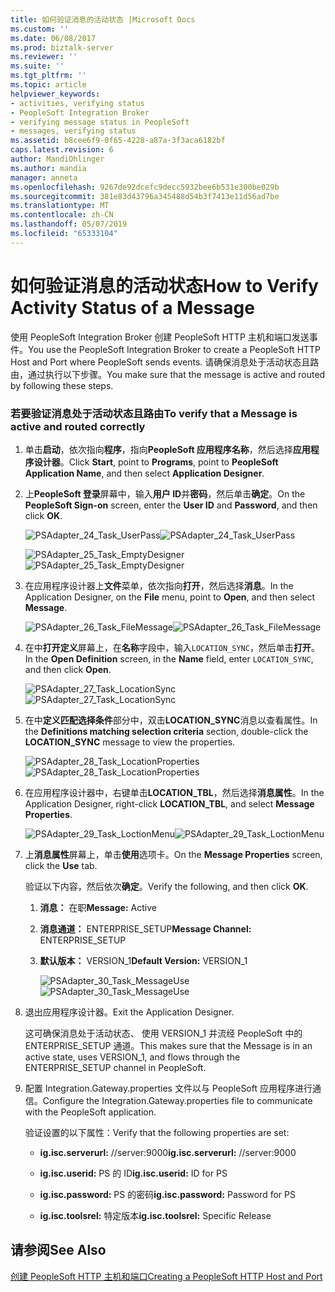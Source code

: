 ```yaml
---
title: 如何验证消息的活动状态 |Microsoft Docs
ms.custom: ''
ms.date: 06/08/2017
ms.prod: biztalk-server
ms.reviewer: ''
ms.suite: ''
ms.tgt_pltfrm: ''
ms.topic: article
helpviewer_keywords:
- activities, verifying status
- PeopleSoft Integration Broker
- verifying message status in PeopleSoft
- messages, verifying status
ms.assetid: b8cee6f9-0f65-4228-a87a-3f3aca6182bf
caps.latest.revision: 6
author: MandiOhlinger
ms.author: mandia
manager: anneta
ms.openlocfilehash: 9267de92dcefc9decc5932bee6b531e300be029b
ms.sourcegitcommit: 381e83d43796a345488d54b3f7413e11d56ad7be
ms.translationtype: MT
ms.contentlocale: zh-CN
ms.lasthandoff: 05/07/2019
ms.locfileid: "65333104"
---
```

# <a name="how-to-verify-activity-status-of-a-message"></a><span data-ttu-id="e98dd-102">如何验证消息的活动状态</span><span class="sxs-lookup"><span data-stu-id="e98dd-102">How to Verify Activity Status of a Message</span></span>
<span data-ttu-id="e98dd-103">使用 PeopleSoft Integration Broker 创建 PeopleSoft HTTP 主机和端口发送事件。</span><span class="sxs-lookup"><span data-stu-id="e98dd-103">You use the PeopleSoft Integration Broker to create a PeopleSoft HTTP Host and Port where PeopleSoft sends events.</span></span> <span data-ttu-id="e98dd-104">请确保消息处于活动状态且路由，通过执行以下步骤。</span><span class="sxs-lookup"><span data-stu-id="e98dd-104">You make sure that the message is active and routed by following these steps.</span></span>  
  
### <a name="to-verify-that-a-message-is-active-and-routed-correctly"></a><span data-ttu-id="e98dd-105">若要验证消息处于活动状态且路由</span><span class="sxs-lookup"><span data-stu-id="e98dd-105">To verify that a Message is active and routed correctly</span></span>  
  
1. <span data-ttu-id="e98dd-106">单击**启动**，依次指向**程序**，指向**PeopleSoft 应用程序名称**，然后选择**应用程序设计器**。</span><span class="sxs-lookup"><span data-stu-id="e98dd-106">Click **Start**, point to **Programs**, point to **PeopleSoft Application Name**, and then select **Application Designer**.</span></span>  
  
2. <span data-ttu-id="e98dd-107">上**PeopleSoft 登录**屏幕中，输入**用户 ID**并**密码**，然后单击**确定**。</span><span class="sxs-lookup"><span data-stu-id="e98dd-107">On the **PeopleSoft Sign-on** screen, enter the **User ID** and **Password**, and then click **OK**.</span></span>  
  
    <span data-ttu-id="e98dd-108">![](../core/media/psadapter-24-task-userpass.gif "PSAdapter_24_Task_UserPass")</span><span class="sxs-lookup"><span data-stu-id="e98dd-108">![](../core/media/psadapter-24-task-userpass.gif "PSAdapter_24_Task_UserPass")</span></span>  
  
    <span data-ttu-id="e98dd-109">![](../core/media/psadapter-25-task-emptydesigner.gif "PSAdapter_25_Task_EmptyDesigner")</span><span class="sxs-lookup"><span data-stu-id="e98dd-109">![](../core/media/psadapter-25-task-emptydesigner.gif "PSAdapter_25_Task_EmptyDesigner")</span></span>  
  
3. <span data-ttu-id="e98dd-110">在应用程序设计器上**文件**菜单，依次指向**打开**，然后选择**消息**。</span><span class="sxs-lookup"><span data-stu-id="e98dd-110">In the Application Designer, on the **File** menu, point to **Open**, and then select **Message**.</span></span>  
  
    <span data-ttu-id="e98dd-111">![](../core/media/psadapter-26-task-filemessage.gif "PSAdapter_26_Task_FileMessage")</span><span class="sxs-lookup"><span data-stu-id="e98dd-111">![](../core/media/psadapter-26-task-filemessage.gif "PSAdapter_26_Task_FileMessage")</span></span>  
  
4. <span data-ttu-id="e98dd-112">在中**打开定义**屏幕上，在**名称**字段中，输入`LOCATION_SYNC`，然后单击**打开**。</span><span class="sxs-lookup"><span data-stu-id="e98dd-112">In the **Open Definition** screen, in the **Name** field, enter `LOCATION_SYNC`, and then click **Open**.</span></span>  
  
    <span data-ttu-id="e98dd-113">![](../core/media/psadapter-27-task-locationsync.gif "PSAdapter_27_Task_LocationSync")</span><span class="sxs-lookup"><span data-stu-id="e98dd-113">![](../core/media/psadapter-27-task-locationsync.gif "PSAdapter_27_Task_LocationSync")</span></span>  
  
5. <span data-ttu-id="e98dd-114">在中**定义匹配选择条件**部分中，双击**LOCATION_SYNC**消息以查看属性。</span><span class="sxs-lookup"><span data-stu-id="e98dd-114">In the **Definitions matching selection criteria** section, double-click the **LOCATION_SYNC** message to view the properties.</span></span>  
  
    <span data-ttu-id="e98dd-115">![](../core/media/psadapter-28-task-locationproperties.gif "PSAdapter_28_Task_LocationProperties")</span><span class="sxs-lookup"><span data-stu-id="e98dd-115">![](../core/media/psadapter-28-task-locationproperties.gif "PSAdapter_28_Task_LocationProperties")</span></span>  
  
6. <span data-ttu-id="e98dd-116">在应用程序设计器中，右键单击**LOCATION_TBL**，然后选择**消息属性**。</span><span class="sxs-lookup"><span data-stu-id="e98dd-116">In the Application Designer, right-click **LOCATION_TBL**, and select **Message Properties**.</span></span>  
  
    <span data-ttu-id="e98dd-117">![](../core/media/psadapter-29-task-loctionmenu.gif "PSAdapter_29_Task_LoctionMenu")</span><span class="sxs-lookup"><span data-stu-id="e98dd-117">![](../core/media/psadapter-29-task-loctionmenu.gif "PSAdapter_29_Task_LoctionMenu")</span></span>  
  
7. <span data-ttu-id="e98dd-118">上**消息属性**屏幕上，单击**使用**选项卡。</span><span class="sxs-lookup"><span data-stu-id="e98dd-118">On the **Message Properties** screen, click the **Use** tab.</span></span>  
  
    <span data-ttu-id="e98dd-119">验证以下内容，然后依次**确定**。</span><span class="sxs-lookup"><span data-stu-id="e98dd-119">Verify the following, and then click **OK**.</span></span>  
  
   1. <span data-ttu-id="e98dd-120">**消息：** 在职</span><span class="sxs-lookup"><span data-stu-id="e98dd-120">**Message:** Active</span></span>  
  
   2. <span data-ttu-id="e98dd-121">**消息通道：** ENTERPRISE_SETUP</span><span class="sxs-lookup"><span data-stu-id="e98dd-121">**Message Channel:** ENTERPRISE_SETUP</span></span>  
  
   3. <span data-ttu-id="e98dd-122">**默认版本：** VERSION_1</span><span class="sxs-lookup"><span data-stu-id="e98dd-122">**Default Version:** VERSION_1</span></span>  
  
      <span data-ttu-id="e98dd-123">![](../core/media/psadapter-30-task-messageuse.gif "PSAdapter_30_Task_MessageUse")</span><span class="sxs-lookup"><span data-stu-id="e98dd-123">![](../core/media/psadapter-30-task-messageuse.gif "PSAdapter_30_Task_MessageUse")</span></span>  
  
8. <span data-ttu-id="e98dd-124">退出应用程序设计器。</span><span class="sxs-lookup"><span data-stu-id="e98dd-124">Exit the Application Designer.</span></span>  
  
    <span data-ttu-id="e98dd-125">这可确保消息处于活动状态、 使用 VERSION_1 并流经 PeopleSoft 中的 ENTERPRISE_SETUP 通道。</span><span class="sxs-lookup"><span data-stu-id="e98dd-125">This makes sure that the Message is in an active state, uses VERSION_1, and flows through the ENTERPRISE_SETUP channel in PeopleSoft.</span></span>  
  
9. <span data-ttu-id="e98dd-126">配置 Integration.Gateway.properties 文件以与 PeopleSoft 应用程序进行通信。</span><span class="sxs-lookup"><span data-stu-id="e98dd-126">Configure the Integration.Gateway.properties file to communicate with the PeopleSoft application.</span></span>  
  
     <span data-ttu-id="e98dd-127">验证设置的以下属性：</span><span class="sxs-lookup"><span data-stu-id="e98dd-127">Verify that the following properties are set:</span></span>  
  
    -   <span data-ttu-id="e98dd-128">**ig.isc.serverurl:** //server:9000</span><span class="sxs-lookup"><span data-stu-id="e98dd-128">**ig.isc.serverurl:** //server:9000</span></span>  
  
    -   <span data-ttu-id="e98dd-129">**ig.isc.userid:** PS 的 ID</span><span class="sxs-lookup"><span data-stu-id="e98dd-129">**ig.isc.userid:** ID for PS</span></span>  
  
    -   <span data-ttu-id="e98dd-130">**ig.isc.password:** PS 的密码</span><span class="sxs-lookup"><span data-stu-id="e98dd-130">**ig.isc.password:** Password for PS</span></span>  
  
    -   <span data-ttu-id="e98dd-131">**ig.isc.toolsrel:** 特定版本</span><span class="sxs-lookup"><span data-stu-id="e98dd-131">**ig.isc.toolsrel:** Specific Release</span></span>  
  
## <a name="see-also"></a><span data-ttu-id="e98dd-132">请参阅</span><span class="sxs-lookup"><span data-stu-id="e98dd-132">See Also</span></span>  
 [<span data-ttu-id="e98dd-133">创建 PeopleSoft HTTP 主机和端口</span><span class="sxs-lookup"><span data-stu-id="e98dd-133">Creating a PeopleSoft HTTP Host and Port</span></span>](../core/creating-a-peoplesoft-http-host-and-port.md)